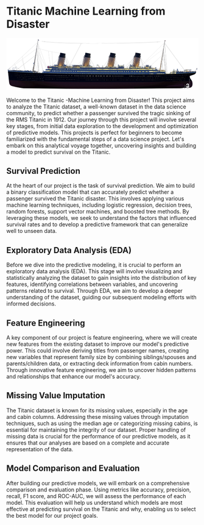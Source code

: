 # Titanic Machine Learning from Disaster

![](Images\Titanic.png)

Welcome to the Titanic -Machine Learning from Disaster! This project aims to analyze the Titanic dataset, a well-known dataset in the data science community, to predict whether a passenger survived the tragic sinking of the RMS Titanic in 1912. Our journey through this project will involve several key stages, from initial data exploration to the development and optimization of predictive models. This projects is perfect for beginners to become familiarized with the fundamental steps of a data science project. Let's embark on this analytical voyage together, uncovering insights and building a model to predict survival on the Titanic.

## Survival Prediction

At the heart of our project is the task of survival prediction. We aim to build a binary classification model that can accurately predict whether a passenger survived the Titanic disaster. This involves applying various machine learning techniques, including logistic regression, decision trees, random forests, support vector machines, and boosted tree methods. By leveraging these models, we seek to understand the factors that influenced survival rates and to develop a predictive framework that can generalize well to unseen data.

## Exploratory Data Analysis (EDA)

Before we dive into the predictive modeling, it is crucial to perform an exploratory data analysis (EDA). This stage will involve visualizing and statistically analyzing the dataset to gain insights into the distribution of key features, identifying correlations between variables, and uncovering patterns related to survival. Through EDA, we aim to develop a deeper understanding of the dataset, guiding our subsequent modeling efforts with informed decisions.

## Feature Engineering

A key component of our project is feature engineering, where we will create new features from the existing dataset to improve our model's predictive power. This could involve deriving titles from passenger names, creating new variables that represent family size by combining siblings/spouses and parents/children data, or extracting deck information from cabin numbers. Through innovative feature engineering, we aim to uncover hidden patterns and relationships that enhance our model's accuracy.

## Missing Value Imputation

The Titanic dataset is known for its missing values, especially in the age and cabin columns. Addressing these missing values through imputation techniques, such as using the median age or categorizing missing cabins, is essential for maintaining the integrity of our dataset. Proper handling of missing data is crucial for the performance of our predictive models, as it ensures that our analyses are based on a complete and accurate representation of the data.

## Model Comparison and Evaluation

After building our predictive models, we will embark on a comprehensive comparison and evaluation phase. Using metrics like accuracy, precision, recall, F1 score, and ROC-AUC, we will assess the performance of each model. This evaluation will help us understand which models are most effective at predicting survival on the Titanic and why, enabling us to select the best model for our project goals.



